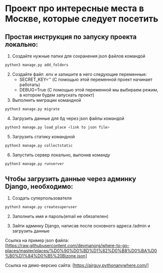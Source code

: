 # Проект про интересные места в Москве, которые следует посетить
## Простая инструкция по запуску проекта локально:

1. Создайте нужные папки для сохранения json файлов командой
```sh
python3 manage.py add_folders
```
2. Создайте файл .env и запишите в него следующие переменные:
    * SECRET_KEY='' (С помощью этой переменной проект начинает работать)
    * DEBUG=True (С помощью этой переменной мы выбираем режим, в котором будем запускать проект)
3. Выполнить миграции командной
```sh
python3 manage.py migrate
```
4. Загрузить данные для бд через json файлы командой
```sh
python3 manage.py load_place <link to json file>
```
5. Загрузить статику командной 
```sh
python3 manage.py collectstatic
```
6. Запустить сервер локально, выпонив команду
```sh
python3 manage.py runserver
```

## Чтобы загрузить данные через админку Django, необходимо:

1. Создать суперпользователя
```sh
python3 manage.py createsuperuser
```
2. Заполнить имя и пароль(email не обязателен)

3. Зайти админку Django, написав после основного адреса /admin и загрузить данные

Ссылка на пример json файла: [https://raw.githubusercontent.com/devmanorg/where-to-go-places/master/places/%D0%90%D0%BD%D1%82%D0%B8%D0%BA%D0%B0%D1%84%D0%B5%20Bizone.json]

Ссылка на демо-версию сайта: [https://airguy.pythonanywhere.com/]
